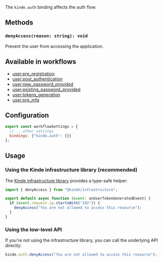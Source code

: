 
The `kinde.auth` binding affects the auth flow.

## Methods

### `denyAccess(reason: string): void`

Prevent the user from accessing the application.

## Available in workflows

- [user:pre_registration](/workflows/example-workflows/pre-user-registration-workflow/)
- [user:post_authentication](/workflows/example-workflows/workflow-user-post-auth/)
- [user:new_password_provided](/workflows/example-workflows/new-password-provided-workflow/)
- [user:existing_password_provided](/workflows/example-workflows/existing-password-provided-workflow/)
- [user:tokens_generation](/workflows/example-workflows/user-token-generation/)
- [user:pre_mfa](/workflows/example-workflows/pre-mfa-workflow/)

## Configuration

```js
export const workflowSettings = {
  // ...other settings
  bindings: {"kinde.auth": {}}
};
```

## Usage

### Using the Kinde infrastructure library (recommended)

The [Kinde infrastructure library](https://github.com/kinde-oss/infrastructure) provides a type-safe helper:

```js
import { denyAccess } from "@kinde/infrastructure";

export default async function (event: onUserTokenGeneratedEvent) {
  if (event.request.ip.startsWith("192")) {
    denyAccess("You are not allowed to access this resource");
  }
}
```

### Using the low-level API

If you're not using the infrastructure library, you can call the underlying API directly:

```js
kinde.auth.denyAccess("You are not allowed to access this resource");
```
